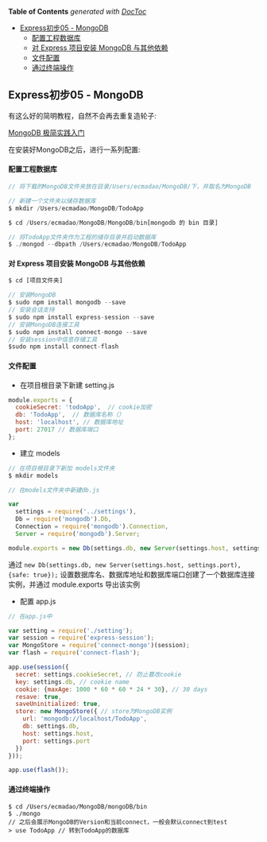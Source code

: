 <!-- START doctoc generated TOC please keep comment here to allow auto update -->
<!-- DON'T EDIT THIS SECTION, INSTEAD RE-RUN doctoc TO UPDATE -->
**Table of Contents**  *generated with [DocToc](https://github.com/thlorenz/doctoc)*

- [Express初步05 - MongoDB](#express%E5%88%9D%E6%AD%A505---mongodb)
    - [配置工程数据库](#%E9%85%8D%E7%BD%AE%E5%B7%A5%E7%A8%8B%E6%95%B0%E6%8D%AE%E5%BA%93)
    - [对 Express 项目安装 MongoDB 与其他依赖](#%E5%AF%B9-express-%E9%A1%B9%E7%9B%AE%E5%AE%89%E8%A3%85-mongodb-%E4%B8%8E%E5%85%B6%E4%BB%96%E4%BE%9D%E8%B5%96)
    - [文件配置](#%E6%96%87%E4%BB%B6%E9%85%8D%E7%BD%AE)
    - [通过终端操作](#%E9%80%9A%E8%BF%87%E7%BB%88%E7%AB%AF%E6%93%8D%E4%BD%9C)

<!-- END doctoc generated TOC please keep comment here to allow auto update -->

## Express初步05 - MongoDB

有这么好的简明教程，自然不会再去重复造轮子:

[MongoDB 极简实践入门](https://github.com/StevenSLXie/Tutorials-for-Web-Developers/blob/master/MongoDB%20%E6%9E%81%E7%AE%80%E5%AE%9E%E8%B7%B5%E5%85%A5%E9%97%A8.md)

在安装好MongoDB之后，进行一系列配置:

#### 配置工程数据库

```javascript
// 将下载的MongoDB文件夹放在目录/Users/ecmadao/MongoDB/下，并取名为MongoDB

// 新建一个文件夹以储存数据库
$ mkdir /Users/ecmadao/MongoDB/TodoApp
```

```js
$ cd /Users/ecmadao/MongoDB/MongoDB/bin[mongodb 的 bin 目录]

// 将TodoApp文件夹作为工程的储存目录并启动数据库
$ ./mongod --dbpath /Users/ecmadao/MongoDB/TodoApp
```

#### 对 Express 项目安装 MongoDB 与其他依赖

```js
$ cd [项目文件夹]

// 安装MongoDB
$ sudo npm install mongodb --save
// 安装会话支持
$ sudo npm install express-session --save
// 安装MongoDB连接工具
$ sudo npm install connect-mongo --save
// 安装session中信息存储工具
$sudo npm install connect-flash
```

#### 文件配置

- 在项目根目录下新建 setting.js

```js
module.exports = { 
  cookieSecret: 'todoApp',  // cookie加密
  db: 'TodoApp',  // 数据库名称（）
  host: 'localhost', // 数据库地址
  port: 27017 // 数据库端口
}; 
```

- 建立 models

```js
// 在项目根目录下新加 models文件夹
$ mkdir models

// 在models文件夹中新建db.js

var 
  settings = require('../settings'),
  Db = require('mongodb').Db,
  Connection = require('mongodb').Connection,
  Server = require('mongodb').Server;

module.exports = new Db(settings.db, new Server(settings.host, settings.port), {safe: true});
```

通过 `new Db(settings.db, new Server(settings.host, settings.port), {safe: true});` 设置数据库名、数据库地址和数据库端口创建了一个数据库连接实例，并通过 module.exports 导出该实例

- 配置 app.js

```js
// 在app.js中

var setting = require('./setting');
var session = require('express-session');
var MongoStore = require('connect-mongo')(session);
var flash = require('connect-flash');

app.use(session({
  secret: settings.cookieSecret, // 防止篡改cookie
  key: settings.db, // cookie name
  cookie: {maxAge: 1000 * 60 * 60 * 24 * 30}, // 30 days
  resave: true,
  saveUninitialized: true,
  store: new MongoStore({ // store为MongoDB实例
    url: 'mongodb://localhost/TodoApp',
    db: settings.db,
    host: settings.host,
    port: settings.port
  })
}));

app.use(flash());
```

#### 通过终端操作

```shell
$ cd /Users/ecmadao/MongoDB/mongoDB/bin
$ ./mongo
// 之后会展示MongoDB的Version和当前connect，一般会默认connect到test
> use TodoApp // 转到TodoApp的数据库
```



